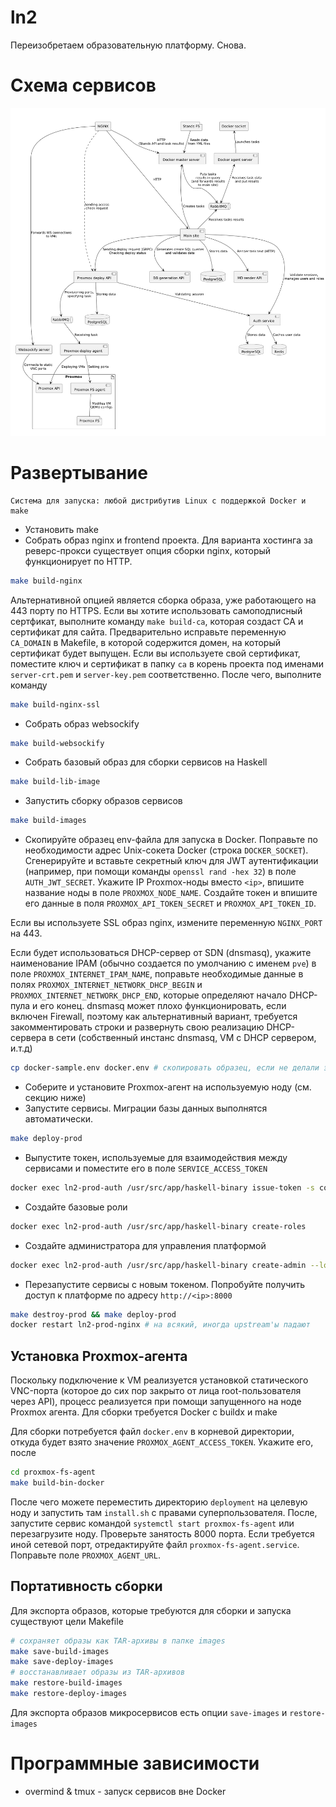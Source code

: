 # ln2

Переизобретаем образовательную платформу. Снова.

# Схема сервисов

![Схема сервисов](./plantuml/services.png)

# Развертывание

    Система для запуска: любой дистрибутив Linux с поддержкой Docker и make

- Установить make
- Собрать образ nginx и frontend проекта. Для варианта хостинга за реверс-прокси существует опция сборки nginx, который функционирует по HTTP.
```bash
make build-nginx
```
Альтернативной опцией является сборка образа, уже работающего на 443 порту по HTTPS. Если вы хотите использовать самоподписный сертфикат,
выполните команду `make build-ca`, которая создаст CA и сертификат для сайта. Предварительно исправьте переменную `CA_DOMAIN` в Makefile, в которой
содержится домен, на который сертификат будет выпущен. Если вы используете свой сертификат, поместите ключ и сертификат в папку `ca` в корень проекта под именами
`server-crt.pem` и `server-key.pem` соответственно. После чего, выполните команду

```bash
make build-nginx-ssl
```

- Собрать образ websockify
```bash
make build-websockify
```
- Собрать базовый образ для сборки сервисов на Haskell
```bash
make build-lib-image
```
- Запустить сборку образов сервисов
```bash
make build-images
```
- Скопируйте образец env-файла для запуска в Docker. Поправьте по необходимости адрес Unix-сокета Docker (строка `DOCKER_SOCKET`).
Сгенерируйте и вставьте секретный ключ для JWT аутентификации (например, при помощи команды `openssl rand -hex 32`) в поле `AUTH_JWT_SECRET`.
Укажите IP Proxmox-ноды вместо `<ip>`, впишите название ноды в поле `PROXMOX_NODE_NAME`. Создайте токен и впишите его данные в поля 
`PROXMOX_API_TOKEN_SECRET` и `PROXMOX_API_TOKEN_ID`. 

Если вы используете SSL образ nginx, измените переменную `NGINX_PORT` на 443.

Если будет использоваться DHCP-сервер от SDN (dnsmasq), укажите наименование IPAM 
(обычно создается по умолчанию с именем `pve`) в поле `PROXMOX_INTERNET_IPAM_NAME`, поправьте необходимые данные в полях
`PROXMOX_INTERNET_NETWORK_DHCP_BEGIN` и `PROXMOX_INTERNET_NETWORK_DHCP_END`, которые определяют
начало DHCP-пула и его конец. dnsmasq может плохо функционировать, если включен Firewall, поэтому
как альтернативный вариант, требуется закомментировать строки и развернуть свою реализацию DHCP-сервера
в сети (собственный инстанс dnsmasq, VM с DHCP сервером, и.т.д)
```bash
cp docker-sample.env docker.env # скопировать образец, если не делали этого раньше
```
- Соберите и установите Proxmox-агент на используемую ноду (см. секцию ниже)
- Запустите сервисы. Миграции базы данных выполнятся автоматически.
```bash
make deploy-prod
```
- Выпустите токен, используемые для взаимодействия между сервисами и поместите его в поле `SERVICE_ACCESS_TOKEN`
```bash
docker exec ln2-prod-auth /usr/src/app/haskell-binary issue-token -s common
```
- Создайте базовые роли
```bash
docker exec ln2-prod-auth /usr/src/app/haskell-binary create-roles
```
- Создайте администратора для управления платформой
```bash
docker exec ln2-prod-auth /usr/src/app/haskell-binary create-admin --login admin [--password P@ssw0rd] [--name Administrator]
```
- Перезапустите сервисы с новым токеном. Попробуйте получить доступ к платформе по адресу `http://<ip>:8000`
```bash
make destroy-prod && make deploy-prod
docker restart ln2-prod-nginx # на всякий, иногда upstream'ы падают
```

## Установка Proxmox-агента

Поскольку подключение к VM реализуется установкой статического VNC-порта (которое до сих пор закрыто от лица root-пользователя через API),
процесс реализуется при помощи запущенного на ноде Proxmox агента. Для сборки требуется Docker с buildx и make

Для сборки потребуется файл `docker.env` в корневой директории, откуда будет взято значение `PROXMOX_AGENT_ACCESS_TOKEN`. Укажите его, после
```bash
cd proxmox-fs-agent
make build-bin-docker
```

После чего можете переместить директорию `deployment` на целевую ноду и запустить там `install.sh` с правами суперпользователя. После,
запустите сервис командой `systemctl start proxmox-fs-agent` или перезагрузите ноду. Проверьте занятость 8000 порта. Если требуется иной
сетевой порт, отредактируйте файл `proxmox-fs-agent.service`. Поправьте поле `PROXMOX_AGENT_URL`.

## Портативность сборки

Для экспорта образов, которые требуются для сборки и запуска существуют цели Makefile

```bash
# сохраняет образы как TAR-архивы в папке images
make save-build-images
make save-deploy-images
# восстанавливает образы из TAR-архивов
make restore-build-images
make restore-deploy-images
```

Для экспорта образов микросервисов есть опции `save-images` и `restore-images`

# Программные зависимости

- overmind & tmux - запуск сервисов вне Docker
